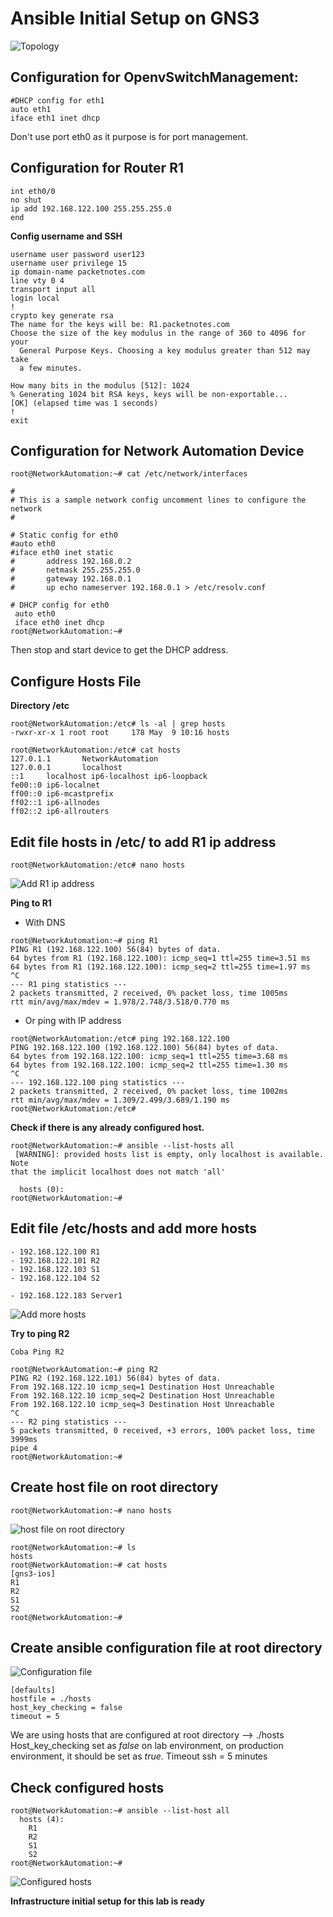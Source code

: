 # Ansible Initial Setup on GNS3

<img src="https://i.imgur.com/20wwfZB.png" alt="Topology">

## Configuration for OpenvSwitchManagement:
```shell
#DHCP config for eth1
auto eth1
iface eth1 inet dhcp
```
Don't use port eth0 as it purpose is for port management.

## Configuration for Router R1

```Cisco
int eth0/0
no shut
ip add 192.168.122.100 255.255.255.0
end
```
**Config username and SSH**
```Cisco
username user password user123
username user privilege 15
ip domain-name packetnotes.com
line vty 0 4
transport input all
login local
!
crypto key generate rsa
The name for the keys will be: R1.packetnotes.com
Choose the size of the key modulus in the range of 360 to 4096 for your
  General Purpose Keys. Choosing a key modulus greater than 512 may take
  a few minutes.

How many bits in the modulus [512]: 1024
% Generating 1024 bit RSA keys, keys will be non-exportable...
[OK] (elapsed time was 1 seconds)
!
exit
```

## Configuration for Network Automation Device
```shell
root@NetworkAutomation:~# cat /etc/network/interfaces

#
# This is a sample network config uncomment lines to configure the network
#

# Static config for eth0
#auto eth0
#iface eth0 inet static
#       address 192.168.0.2
#       netmask 255.255.255.0
#       gateway 192.168.0.1
#       up echo nameserver 192.168.0.1 > /etc/resolv.conf

# DHCP config for eth0
 auto eth0
 iface eth0 inet dhcp
root@NetworkAutomation:~#
```
Then stop and start device to get the DHCP address.

## Configure Hosts File

**Directory /etc**
```shell
root@NetworkAutomation:/etc# ls -al | grep hosts
-rwxr-xr-x 1 root root     178 May  9 10:16 hosts

root@NetworkAutomation:/etc# cat hosts
127.0.1.1       NetworkAutomation
127.0.0.1       localhost
::1     localhost ip6-localhost ip6-loopback
fe00::0 ip6-localnet
ff00::0 ip6-mcastprefix
ff02::1 ip6-allnodes
ff02::2 ip6-allrouters

```
## Edit file hosts in /etc/ to add R1 ip address

```shell
root@NetworkAutomation:/etc# nano hosts

```
<img src="https://i.imgur.com/Bf6LanV.png" alt="Add R1 ip address">

**Ping to R1**

- With DNS
```shell
root@NetworkAutomation:~# ping R1
PING R1 (192.168.122.100) 56(84) bytes of data.
64 bytes from R1 (192.168.122.100): icmp_seq=1 ttl=255 time=3.51 ms
64 bytes from R1 (192.168.122.100): icmp_seq=2 ttl=255 time=1.97 ms
^C
--- R1 ping statistics ---
2 packets transmitted, 2 received, 0% packet loss, time 1005ms
rtt min/avg/max/mdev = 1.978/2.748/3.518/0.770 ms
```

- Or ping with IP address
```shell
root@NetworkAutomation:/etc# ping 192.168.122.100
PING 192.168.122.100 (192.168.122.100) 56(84) bytes of data.
64 bytes from 192.168.122.100: icmp_seq=1 ttl=255 time=3.68 ms
64 bytes from 192.168.122.100: icmp_seq=2 ttl=255 time=1.30 ms
^C
--- 192.168.122.100 ping statistics ---
2 packets transmitted, 2 received, 0% packet loss, time 1002ms
rtt min/avg/max/mdev = 1.309/2.499/3.689/1.190 ms
root@NetworkAutomation:/etc#
```

**Check if there is any already configured host.**
```shell
root@NetworkAutomation:~# ansible --list-hosts all
 [WARNING]: provided hosts list is empty, only localhost is available. Note
that the implicit localhost does not match 'all'

  hosts (0):
root@NetworkAutomation:~#
```

## Edit file /etc/hosts and add more hosts
```shell
- 192.168.122.100 R1
- 192.168.122.101 R2
- 192.168.122.103 S1
- 192.168.122.104 S2

- 192.168.122.183 Server1
```

<img src="https://i.imgur.com/TNIELaF.png" alt="Add more hosts">

**Try to ping R2**
```shell
Coba Ping R2

root@NetworkAutomation:~# ping R2
PING R2 (192.168.122.101) 56(84) bytes of data.
From 192.168.122.10 icmp_seq=1 Destination Host Unreachable
From 192.168.122.10 icmp_seq=2 Destination Host Unreachable
From 192.168.122.10 icmp_seq=3 Destination Host Unreachable
^C
--- R2 ping statistics ---
5 packets transmitted, 0 received, +3 errors, 100% packet loss, time 3999ms
pipe 4
root@NetworkAutomation:~#
```

## Create host file on root directory

```shell
root@NetworkAutomation:~# nano hosts
```
<img src="https://i.imgur.com/iAr2iX4.png" alt="host file on root directory">

```shell
root@NetworkAutomation:~# ls
hosts
root@NetworkAutomation:~# cat hosts
[gns3-ios]
R1
R2
S1
S2
root@NetworkAutomation:~#
```

## Create ansible configuration file at root directory
<img src="https://i.imgur.com/ollsdAe.png" alt="Configuration file">

```shell
[defaults]
hostfile = ./hosts
host_key_checking = false
timeout = 5
```

We are using hosts that are configured at root directory --> ./hosts
Host_key_checking set as *false* on lab environment, on production environment, it should be set as *true*.
Timeout ssh = 5 minutes

## Check configured hosts
```shell
root@NetworkAutomation:~# ansible --list-host all
  hosts (4):
    R1
    R2
    S1
    S2
root@NetworkAutomation:~#
```
<img src="https://i.imgur.com/TkdVN95.png" alt="Configured hosts">

**Infrastructure initial setup for this lab is ready**
